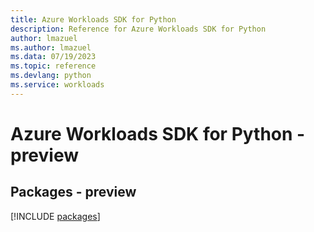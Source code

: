 ```yaml
---
title: Azure Workloads SDK for Python
description: Reference for Azure Workloads SDK for Python
author: lmazuel
ms.author: lmazuel
ms.data: 07/19/2023
ms.topic: reference
ms.devlang: python
ms.service: workloads
---
```

# Azure Workloads SDK for Python - preview
## Packages - preview
[!INCLUDE [packages](workloads-index.md)]